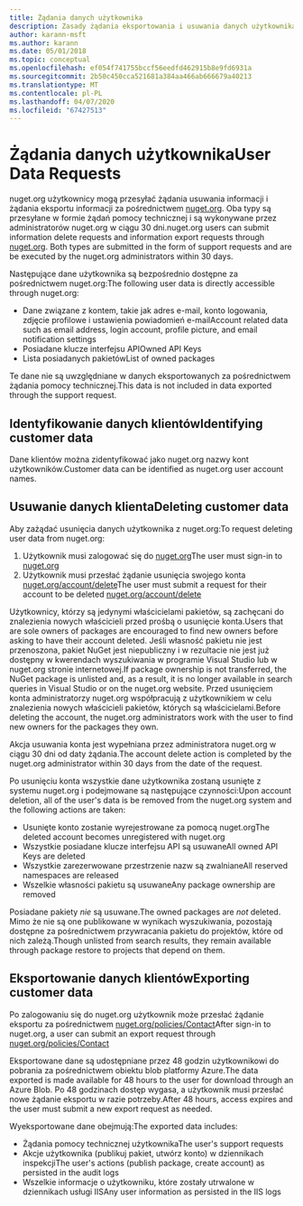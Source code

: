```yaml
---
title: Żądania danych użytkownika
description: Zasady żądania eksportowania i usuwania danych użytkownika
author: karann-msft
ms.author: karann
ms.date: 05/01/2018
ms.topic: conceptual
ms.openlocfilehash: ef054f741755bccf56eedfd462915b8e9fd6931a
ms.sourcegitcommit: 2b50c450cca521681a384aa466ab666679a40213
ms.translationtype: MT
ms.contentlocale: pl-PL
ms.lasthandoff: 04/07/2020
ms.locfileid: "67427513"
---
```

# <a name="user-data-requests"></a><span data-ttu-id="9cf0f-103">Żądania danych użytkownika</span><span class="sxs-lookup"><span data-stu-id="9cf0f-103">User Data Requests</span></span>

<span data-ttu-id="9cf0f-104">nuget.org użytkownicy mogą przesyłać żądania usuwania informacji i żądania eksportu informacji za pośrednictwem [nuget.org](https://www.nuget.org). Oba typy są przesyłane w formie żądań pomocy technicznej i są wykonywane przez administratorów nuget.org w ciągu 30 dni.</span><span class="sxs-lookup"><span data-stu-id="9cf0f-104">nuget.org users can submit information delete requests and information export requests through [nuget.org](https://www.nuget.org). Both types are submitted in the form of support requests and are be executed by the nuget.org administrators within 30 days.</span></span>

<span data-ttu-id="9cf0f-105">Następujące dane użytkownika są bezpośrednio dostępne za pośrednictwem nuget.org:</span><span class="sxs-lookup"><span data-stu-id="9cf0f-105">The following user data is directly accessible through nuget.org:</span></span>

* <span data-ttu-id="9cf0f-106">Dane związane z kontem, takie jak adres e-mail, konto logowania, zdjęcie profilowe i ustawienia powiadomień e-mail</span><span class="sxs-lookup"><span data-stu-id="9cf0f-106">Account related data such as email address, login account, profile picture, and email notification settings</span></span>
* <span data-ttu-id="9cf0f-107">Posiadane klucze interfejsu API</span><span class="sxs-lookup"><span data-stu-id="9cf0f-107">Owned API Keys</span></span>
* <span data-ttu-id="9cf0f-108">Lista posiadanych pakietów</span><span class="sxs-lookup"><span data-stu-id="9cf0f-108">List of owned packages</span></span>

<span data-ttu-id="9cf0f-109">Te dane nie są uwzględniane w danych eksportowanych za pośrednictwem żądania pomocy technicznej.</span><span class="sxs-lookup"><span data-stu-id="9cf0f-109">This data is not included in data exported through the support request.</span></span>

## <a name="identifying-customer-data"></a><span data-ttu-id="9cf0f-110">Identyfikowanie danych klientów</span><span class="sxs-lookup"><span data-stu-id="9cf0f-110">Identifying customer data</span></span>

<span data-ttu-id="9cf0f-111">Dane klientów można zidentyfikować jako nuget.org nazwy kont użytkowników.</span><span class="sxs-lookup"><span data-stu-id="9cf0f-111">Customer data can be identified as nuget.org user account names.</span></span>

## <a name="deleting-customer-data"></a><span data-ttu-id="9cf0f-112">Usuwanie danych klienta</span><span class="sxs-lookup"><span data-stu-id="9cf0f-112">Deleting customer data</span></span>

<span data-ttu-id="9cf0f-113">Aby zażądać usunięcia danych użytkownika z nuget.org:</span><span class="sxs-lookup"><span data-stu-id="9cf0f-113">To request deleting user data from nuget.org:</span></span>

1. <span data-ttu-id="9cf0f-114">Użytkownik musi zalogować się do [nuget.org](https://www.nuget.org)</span><span class="sxs-lookup"><span data-stu-id="9cf0f-114">The user must sign-in to [nuget.org](https://www.nuget.org)</span></span>
1. <span data-ttu-id="9cf0f-115">Użytkownik musi przesłać żądanie usunięcia swojego konta [nuget.org/account/delete](https://www.nuget.org/account/delete)</span><span class="sxs-lookup"><span data-stu-id="9cf0f-115">The user must submit a request for their account to be deleted [nuget.org/account/delete](https://www.nuget.org/account/delete)</span></span>

<span data-ttu-id="9cf0f-116">Użytkownicy, którzy są jedynymi właścicielami pakietów, są zachęcani do znalezienia nowych właścicieli przed prośbą o usunięcie konta.</span><span class="sxs-lookup"><span data-stu-id="9cf0f-116">Users that are sole owners of packages are encouraged to find new owners before asking to have their account deleted.</span></span> <span data-ttu-id="9cf0f-117">Jeśli własność pakietu nie jest przenoszona, pakiet NuGet jest niepubliczny i w rezultacie nie jest już dostępny w kwerendach wyszukiwania w programie Visual Studio lub w nuget.org stronie internetowej.</span><span class="sxs-lookup"><span data-stu-id="9cf0f-117">If package ownership is not transferred, the NuGet package is unlisted and, as a result, it is no longer available in search queries in Visual Studio or on the nuget.org website.</span></span> <span data-ttu-id="9cf0f-118">Przed usunięciem konta administratorzy nuget.org współpracują z użytkownikiem w celu znalezienia nowych właścicieli pakietów, których są właścicielami.</span><span class="sxs-lookup"><span data-stu-id="9cf0f-118">Before deleting the account, the nuget.org administrators work with the user to find new owners for the packages they own.</span></span>

<span data-ttu-id="9cf0f-119">Akcja usuwania konta jest wypełniana przez administratora nuget.org w ciągu 30 dni od daty żądania.</span><span class="sxs-lookup"><span data-stu-id="9cf0f-119">The account delete action is completed by the nuget.org administrator within 30 days from the date of the request.</span></span>

<span data-ttu-id="9cf0f-120">Po usunięciu konta wszystkie dane użytkownika zostaną usunięte z systemu nuget.org i podejmowane są następujące czynności:</span><span class="sxs-lookup"><span data-stu-id="9cf0f-120">Upon account deletion, all of the user's data is be removed from the nuget.org system and the following actions are taken:</span></span>

* <span data-ttu-id="9cf0f-121">Usunięte konto zostanie wyrejestrowane za pomocą nuget.org</span><span class="sxs-lookup"><span data-stu-id="9cf0f-121">The deleted account becomes unregistered with nuget.org</span></span>
* <span data-ttu-id="9cf0f-122">Wszystkie posiadane klucze interfejsu API są usuwane</span><span class="sxs-lookup"><span data-stu-id="9cf0f-122">All owned API Keys are deleted</span></span>
* <span data-ttu-id="9cf0f-123">Wszystkie zarezerwowane przestrzenie nazw są zwalniane</span><span class="sxs-lookup"><span data-stu-id="9cf0f-123">All reserved namespaces are released</span></span>
* <span data-ttu-id="9cf0f-124">Wszelkie własności pakietu są usuwane</span><span class="sxs-lookup"><span data-stu-id="9cf0f-124">Any package ownership are removed</span></span>

<span data-ttu-id="9cf0f-125">Posiadane pakiety *nie* są usuwane.</span><span class="sxs-lookup"><span data-stu-id="9cf0f-125">The owned packages are *not* deleted.</span></span> <span data-ttu-id="9cf0f-126">Mimo że nie są one publikowane w wynikach wyszukiwania, pozostają dostępne za pośrednictwem przywracania pakietu do projektów, które od nich zależą.</span><span class="sxs-lookup"><span data-stu-id="9cf0f-126">Though unlisted from search results, they remain available through package restore to projects that depend on them.</span></span>

## <a name="exporting-customer-data"></a><span data-ttu-id="9cf0f-127">Eksportowanie danych klientów</span><span class="sxs-lookup"><span data-stu-id="9cf0f-127">Exporting customer data</span></span>

<span data-ttu-id="9cf0f-128">Po zalogowaniu się do nuget.org użytkownik może przesłać żądanie eksportu za pośrednictwem [nuget.org/policies/Contact](https://www.nuget.org/policies/Contact)</span><span class="sxs-lookup"><span data-stu-id="9cf0f-128">After sign-in to nuget.org, a user can submit an export request through [nuget.org/policies/Contact](https://www.nuget.org/policies/Contact)</span></span>

<span data-ttu-id="9cf0f-129">Eksportowane dane są udostępniane przez 48 godzin użytkownikowi do pobrania za pośrednictwem obiektu blob platformy Azure.</span><span class="sxs-lookup"><span data-stu-id="9cf0f-129">The data exported is made available for 48 hours to the user for download through an Azure Blob.</span></span> <span data-ttu-id="9cf0f-130">Po 48 godzinach dostęp wygasa, a użytkownik musi przesłać nowe żądanie eksportu w razie potrzeby.</span><span class="sxs-lookup"><span data-stu-id="9cf0f-130">After 48 hours, access expires and the user must submit a new export request as needed.</span></span>

<span data-ttu-id="9cf0f-131">Wyeksportowane dane obejmują:</span><span class="sxs-lookup"><span data-stu-id="9cf0f-131">The exported data includes:</span></span>

* <span data-ttu-id="9cf0f-132">Żądania pomocy technicznej użytkownika</span><span class="sxs-lookup"><span data-stu-id="9cf0f-132">The user's support requests</span></span>
* <span data-ttu-id="9cf0f-133">Akcje użytkownika (publikuj pakiet, utwórz konto) w dziennikach inspekcji</span><span class="sxs-lookup"><span data-stu-id="9cf0f-133">The user's actions (publish package, create account) as persisted in the audit logs</span></span>
* <span data-ttu-id="9cf0f-134">Wszelkie informacje o użytkowniku, które zostały utrwalone w dziennikach usługi IIS</span><span class="sxs-lookup"><span data-stu-id="9cf0f-134">Any user information as persisted in the IIS logs</span></span>
